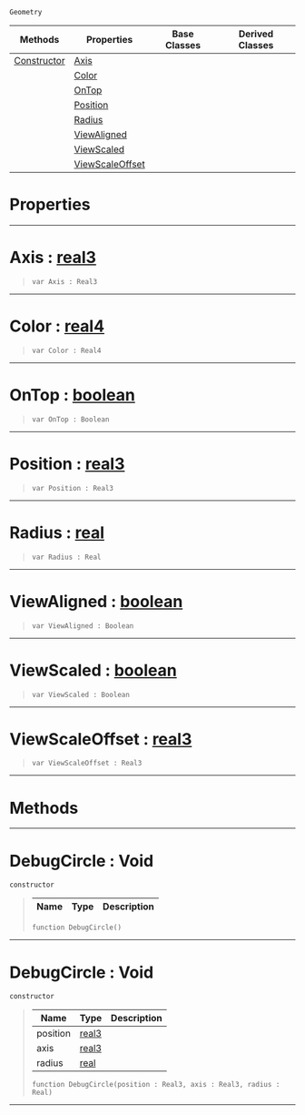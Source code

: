  `Geometry`

|Methods|Properties|Base Classes|Derived Classes|
|---|---|---|---|
|[ Constructor](https://github.com/dragonCASTjosh/PlasmaDocs/blob/master/code_reference/class_reference/debugcircle.markdown#debugcircle-void)|[ Axis](https://github.com/dragonCASTjosh/PlasmaDocs/blob/master/code_reference/class_reference/debugcircle.markdown#axis-plasma-engine-documen)| | |
| |[ Color](https://github.com/dragonCASTjosh/PlasmaDocs/blob/master/code_reference/class_reference/debugcircle.markdown#color-plasma-engine-docume)| | |
| |[ OnTop](https://github.com/dragonCASTjosh/PlasmaDocs/blob/master/code_reference/class_reference/debugcircle.markdown#ontop-plasma-engine-docume)| | |
| |[ Position](https://github.com/dragonCASTjosh/PlasmaDocs/blob/master/code_reference/class_reference/debugcircle.markdown#position-plasma-engine-doc)| | |
| |[ Radius](https://github.com/dragonCASTjosh/PlasmaDocs/blob/master/code_reference/class_reference/debugcircle.markdown#radius-plasma-engine-docum)| | |
| |[ ViewAligned](https://github.com/dragonCASTjosh/PlasmaDocs/blob/master/code_reference/class_reference/debugcircle.markdown#viewaligned-plasma-engine)| | |
| |[ ViewScaled](https://github.com/dragonCASTjosh/PlasmaDocs/blob/master/code_reference/class_reference/debugcircle.markdown#viewscaled-plasma-engine-d)| | |
| |[ ViewScaleOffset](https://github.com/dragonCASTjosh/PlasmaDocs/blob/master/code_reference/class_reference/debugcircle.markdown#viewscaleoffset-plasma-eng)| | |


 #  Properties


---  
 #  Axis : [real3](https://github.com/dragonCASTjosh/PlasmaDocs/blob/master/code_reference/lightning_base_types/real3.markdown)

> 
> ``` lang=cpp, name=Lightning
> var Axis : Real3


---  
 #  Color : [real4](https://github.com/dragonCASTjosh/PlasmaDocs/blob/master/code_reference/lightning_base_types/real4.markdown)

> 
> ``` lang=cpp, name=Lightning
> var Color : Real4


---  
 #  OnTop : [boolean](https://github.com/dragonCASTjosh/PlasmaDocs/blob/master/code_reference/lightning_base_types/boolean.markdown)

> 
> ``` lang=cpp, name=Lightning
> var OnTop : Boolean


---  
 #  Position : [real3](https://github.com/dragonCASTjosh/PlasmaDocs/blob/master/code_reference/lightning_base_types/real3.markdown)

> 
> ``` lang=cpp, name=Lightning
> var Position : Real3


---  
 #  Radius : [real](https://github.com/dragonCASTjosh/PlasmaDocs/blob/master/code_reference/lightning_base_types/real.markdown)

> 
> ``` lang=cpp, name=Lightning
> var Radius : Real


---  
 #  ViewAligned : [boolean](https://github.com/dragonCASTjosh/PlasmaDocs/blob/master/code_reference/lightning_base_types/boolean.markdown)

> 
> ``` lang=cpp, name=Lightning
> var ViewAligned : Boolean


---  
 #  ViewScaled : [boolean](https://github.com/dragonCASTjosh/PlasmaDocs/blob/master/code_reference/lightning_base_types/boolean.markdown)

> 
> ``` lang=cpp, name=Lightning
> var ViewScaled : Boolean


---  
 #  ViewScaleOffset : [real3](https://github.com/dragonCASTjosh/PlasmaDocs/blob/master/code_reference/lightning_base_types/real3.markdown)

> 
> ``` lang=cpp, name=Lightning
> var ViewScaleOffset : Real3


---  
 #  Methods


---  
 #  DebugCircle : Void

 `constructor`

> 
> |Name|Type|Description|
> |---|---|---|
> ``` lang=cpp, name=Lightning
> function DebugCircle()
> ``` 


---  
 #  DebugCircle : Void

 `constructor`

> 
> |Name|Type|Description|
> |---|---|---|
> |position|[real3](https://github.com/dragonCASTjosh/PlasmaDocs/blob/master/code_reference/lightning_base_types/real3.markdown)| |
> |axis|[real3](https://github.com/dragonCASTjosh/PlasmaDocs/blob/master/code_reference/lightning_base_types/real3.markdown)| |
> |radius|[real](https://github.com/dragonCASTjosh/PlasmaDocs/blob/master/code_reference/lightning_base_types/real.markdown)| |
> ``` lang=cpp, name=Lightning
> function DebugCircle(position : Real3, axis : Real3, radius : Real)
> ``` 


---  
 

 